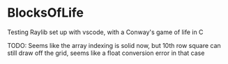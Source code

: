 # BlocksOfLife
Testing Raylib set up with vscode, with a Conway's game of life in C

TODO:
Seems like the array indexing is solid now, but 10th row square can still draw off the grid, seems like a float conversion error in that case
